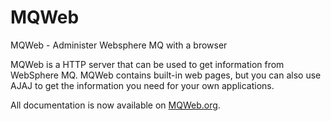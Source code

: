 MQWeb
=====

MQWeb - Administer Websphere MQ with a browser

MQWeb is a HTTP server that can be used to get information from WebSphere MQ.
MQWeb contains built-in web pages, but you can also use AJAJ to get the
information you need for your own applications.

All documentation is now available on [MQWeb.org](http://www.mqweb.org).
